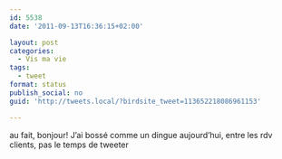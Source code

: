 ```yaml
---
id: 5538
date: '2011-09-13T16:36:15+02:00'

layout: post
categories:
  - Vis ma vie
tags:
  - tweet
format: status
publish_social: no
guid: 'http://tweets.local/?birdsite_tweet=113652218086961153'

---
```


au fait, bonjour! J’ai bossé comme un dingue aujourd’hui, entre les rdv clients, pas le temps de tweeter